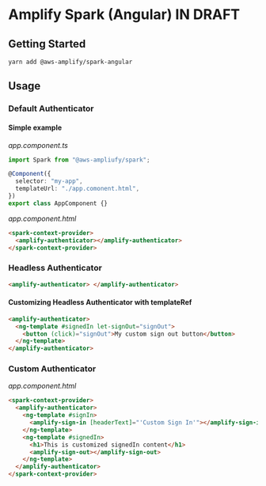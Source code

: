# Amplify Spark (Angular) IN DRAFT

## Getting Started

```shell
yarn add @aws-amplify/spark-angular
```

## Usage

### Default Authenticator

#### Simple example

_app.component.ts_

```ts
import Spark from "@aws-ampliufy/spark";

@Component({
  selector: "my-app",
  templateUrl: "./app.comonent.html",
})
export class AppComponent {}
```

_app.component.html_

```html
<spark-context-provider>
  <amplify-authenticator></amplify-authenticator>
</spark-context-provider>
```

### Headless Authenticator

```html
<amplify-authenticator> </amplify-authenticator>
```

#### Customizing Headless Authenticator with templateRef

```html
<amplify-authenticator>
  <ng-template #signedIn let-signOut="signOut">
    <button (click)="signOut">My custom sign out button</button>
  </ng-template>
</amplify-authenticator>
```

### Custom Authenticator

_app.component.html_

```html
<spark-context-provider>
  <amplify-authenticator>
    <ng-template #signIn>
      <amplify-sign-in [headerText]="'Custom Sign In'"></amplify-sign-in>
    </ng-template>
    <ng-template #signedIn>
      <h1>This is customized signedIn content</h1>
      <amplify-sign-out></amplify-sign-out>
    </ng-template>
  </amplify-authenticator>
</spark-context-provider>
```
